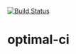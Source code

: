 [![Build Status](https://travis-ci.org/optimal-ci/optimal-ci.svg?branch=master)](https://travis-ci.org/optimal-ci/optimal-ci)

# optimal-ci
